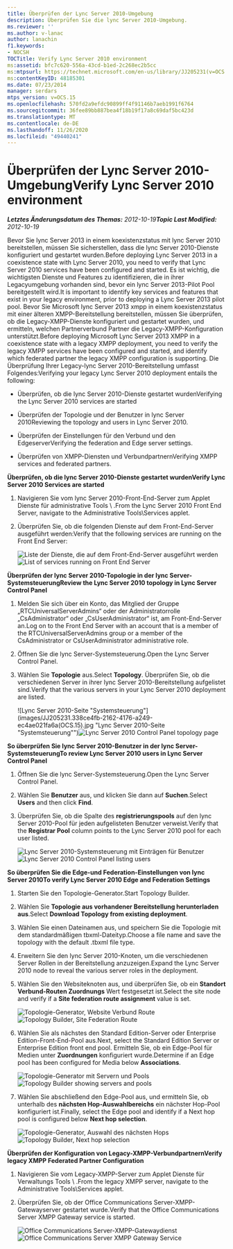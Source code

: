 ```yaml
---
title: Überprüfen der Lync Server 2010-Umgebung
description: Überprüfen Sie die lync Server 2010-Umgebung.
ms.reviewer: ''
ms.author: v-lanac
author: lanachin
f1.keywords:
- NOCSH
TOCTitle: Verify Lync Server 2010 environment
ms:assetid: bfc7c620-556a-43cd-b1ed-2c268ec2b5cc
ms:mtpsurl: https://technet.microsoft.com/en-us/library/JJ205231(v=OCS.15)
ms:contentKeyID: 48185301
ms.date: 07/23/2014
manager: serdars
mtps_version: v=OCS.15
ms.openlocfilehash: 570fd2a9efdc90899ff4f91146b7aeb1991f6764
ms.sourcegitcommit: 36fee89bb887bea4f18b19f17a8c69daf5bc423d
ms.translationtype: MT
ms.contentlocale: de-DE
ms.lasthandoff: 11/26/2020
ms.locfileid: "49440241"
---
```

# <a name="verify-lync-server-2010-environment"></a><span data-ttu-id="d5d19-103">Überprüfen der Lync Server 2010-Umgebung</span><span class="sxs-lookup"><span data-stu-id="d5d19-103">Verify Lync Server 2010 environment</span></span>

<div data-xmlns="http://www.w3.org/1999/xhtml">

<div class="topic" data-xmlns="http://www.w3.org/1999/xhtml" data-msxsl="urn:schemas-microsoft-com:xslt" data-cs="https://msdn.microsoft.com/">

<div data-asp="https://msdn2.microsoft.com/asp">



</div>

<div id="mainSection">

<div id="mainBody"><span data-ttu-id="d5d19-104">

<span> </span></span><span class="sxs-lookup"><span data-stu-id="d5d19-104">

<span> </span></span></span>

<span data-ttu-id="d5d19-105">_**Letztes Änderungsdatum des Themas:** 2012-10-19_</span><span class="sxs-lookup"><span data-stu-id="d5d19-105">_**Topic Last Modified:** 2012-10-19_</span></span>

<span data-ttu-id="d5d19-106">Bevor Sie lync Server 2013 in einem koexistenzstatus mit lync Server 2010 bereitstellen, müssen Sie sicherstellen, dass die lync Server 2010-Dienste konfiguriert und gestartet wurden.</span><span class="sxs-lookup"><span data-stu-id="d5d19-106">Before deploying Lync Server 2013 in a coexistence state with Lync Server 2010, you need to verify that Lync Server 2010 services have been configured and started.</span></span> <span data-ttu-id="d5d19-107">Es ist wichtig, die wichtigsten Dienste und Features zu identifizieren, die in ihrer Legacyumgebung vorhanden sind, bevor ein lync Server 2013-Pilot Pool bereitgestellt wird.</span><span class="sxs-lookup"><span data-stu-id="d5d19-107">It is important to identify key services and features that exist in your legacy environment, prior to deploying a Lync Server 2013 pilot pool.</span></span> <span data-ttu-id="d5d19-108">Bevor Sie Microsoft lync Server 2013 xmpp in einem koexistenzstatus mit einer älteren XMPP-Bereitstellung bereitstellen, müssen Sie überprüfen, ob die Legacy-XMPP-Dienste konfiguriert und gestartet wurden, und ermitteln, welchen Partnerverbund Partner die Legacy-XMPP-Konfiguration unterstützt.</span><span class="sxs-lookup"><span data-stu-id="d5d19-108">Before deploying Microsoft Lync Server 2013 XMPP in a coexistence state with a legacy XMPP deployment, you need to verify the legacy XMPP services have been configured and started, and identify which federated partner the legacy XMPP configuration is supporting.</span></span> <span data-ttu-id="d5d19-109">Die Überprüfung Ihrer Legacy-lync Server 2010-Bereitstellung umfasst Folgendes:</span><span class="sxs-lookup"><span data-stu-id="d5d19-109">Verifying your legacy Lync Server 2010 deployment entails the following:</span></span>

  - <span data-ttu-id="d5d19-110">Überprüfen, ob die lync Server 2010-Dienste gestartet wurden</span><span class="sxs-lookup"><span data-stu-id="d5d19-110">Verifying the Lync Server 2010 services are started</span></span>

  - <span data-ttu-id="d5d19-111">Überprüfen der Topologie und der Benutzer in lync Server 2010</span><span class="sxs-lookup"><span data-stu-id="d5d19-111">Reviewing the topology and users in Lync Server 2010.</span></span>

  - <span data-ttu-id="d5d19-112">Überprüfen der Einstellungen für den Verbund und den Edgeserver</span><span class="sxs-lookup"><span data-stu-id="d5d19-112">Verifying the federation and Edge server settings.</span></span>

  - <span data-ttu-id="d5d19-113">Überprüfen von XMPP-Diensten und Verbundpartnern</span><span class="sxs-lookup"><span data-stu-id="d5d19-113">Verifying XMPP services and federated partners.</span></span>

<span data-ttu-id="d5d19-114">**Überprüfen, ob die lync Server 2010-Dienste gestartet wurden**</span><span class="sxs-lookup"><span data-stu-id="d5d19-114">**Verify Lync Server 2010 Services are started**</span></span>

1.  <span data-ttu-id="d5d19-115">Navigieren Sie vom lync Server 2010-Front-End-Server zum Applet Dienste für administrative Tools \\ .</span><span class="sxs-lookup"><span data-stu-id="d5d19-115">From the Lync Server 2010 Front End Server, navigate to the Administrative Tools\\Services applet.</span></span>

2.  <span data-ttu-id="d5d19-116">Überprüfen Sie, ob die folgenden Dienste auf dem Front-End-Server ausgeführt werden:</span><span class="sxs-lookup"><span data-stu-id="d5d19-116">Verify that the following services are running on the Front End Server:</span></span>
    
    <span data-ttu-id="d5d19-117">![Liste der Dienste, die auf dem Front-End-Server ausgeführt werden](images/JJ205231.639f2729-b759-4d8e-b4ad-59d7f68adcd2(OCS.15).jpg "Liste der Dienste, die auf dem Front-End-Server ausgeführt werden")</span><span class="sxs-lookup"><span data-stu-id="d5d19-117">![List of services running on Front End Server](images/JJ205231.639f2729-b759-4d8e-b4ad-59d7f68adcd2(OCS.15).jpg "List of services running on Front End Server")</span></span>

<span data-ttu-id="d5d19-118">**Überprüfen der lync Server 2010-Topologie in der lync Server-Systemsteuerung**</span><span class="sxs-lookup"><span data-stu-id="d5d19-118">**Review the Lync Server 2010 topology in Lync Server Control Panel**</span></span>

1.  <span data-ttu-id="d5d19-119">Melden Sie sich über ein Konto, das Mitglied der Gruppe „RTCUniversalServerAdmins“ oder der Administratorrolle „CsAdministrator“ oder „CsUserAdministrator“ ist, am Front-End-Server an.</span><span class="sxs-lookup"><span data-stu-id="d5d19-119">Log on to the Front End Server with an account that is a member of the RTCUniversalServerAdmins group or a member of the CsAdministrator or CsUserAdministrator administrative role.</span></span>

2.  <span data-ttu-id="d5d19-120">Öffnen Sie die lync Server-Systemsteuerung.</span><span class="sxs-lookup"><span data-stu-id="d5d19-120">Open the Lync Server Control Panel.</span></span>

3.  <span data-ttu-id="d5d19-121">Wählen Sie **Topologie** aus.</span><span class="sxs-lookup"><span data-stu-id="d5d19-121">Select **Topology**.</span></span> <span data-ttu-id="d5d19-122">Überprüfen Sie, ob die verschiedenen Server in ihrer lync Server 2010-Bereitstellung aufgelistet sind.</span><span class="sxs-lookup"><span data-stu-id="d5d19-122">Verify that the various servers in your Lync Server 2010 deployment are listed.</span></span>
    
    <span data-ttu-id="d5d19-123">![Lync Server 2010-Seite "Systemsteuerung"](images/JJ205231.338ce4fb-2162-4176-a249-ec4ae021fa6a(OCS.15).jpg "Lync Server 2010-Seite "Systemsteuerung"")</span><span class="sxs-lookup"><span data-stu-id="d5d19-123">![Lync Server 2010 Control Panel topology page](images/JJ205231.338ce4fb-2162-4176-a249-ec4ae021fa6a(OCS.15).jpg "Lync Server 2010 Control Panel topology page")</span></span>

<span data-ttu-id="d5d19-124">**So überprüfen Sie lync Server 2010-Benutzer in der lync Server-Systemsteuerung**</span><span class="sxs-lookup"><span data-stu-id="d5d19-124">**To review Lync Server 2010 users in Lync Server Control Panel**</span></span>

1.  <span data-ttu-id="d5d19-125">Öffnen Sie die lync Server-Systemsteuerung.</span><span class="sxs-lookup"><span data-stu-id="d5d19-125">Open the Lync Server Control Panel.</span></span>

2.  <span data-ttu-id="d5d19-126">Wählen Sie **Benutzer** aus, und klicken Sie dann auf **Suchen**.</span><span class="sxs-lookup"><span data-stu-id="d5d19-126">Select **Users** and then click **Find**.</span></span>

3.  <span data-ttu-id="d5d19-127">Überprüfen Sie, ob die Spalte des **registrierungspools** auf den lync Server 2010-Pool für jeden aufgelisteten Benutzer verweist.</span><span class="sxs-lookup"><span data-stu-id="d5d19-127">Verify that the **Registrar Pool** column points to the Lync Server 2010 pool for each user listed.</span></span>
    
    <span data-ttu-id="d5d19-128">![Lync Server 2010-Systemsteuerung mit Einträgen für Benutzer](images/JJ205231.a9378c40-7a52-4c78-ad83-1463847c9edb(OCS.15).jpg "Lync Server 2010-Systemsteuerung mit Einträgen für Benutzer")</span><span class="sxs-lookup"><span data-stu-id="d5d19-128">![Lync Server 2010 Control Panel listing users](images/JJ205231.a9378c40-7a52-4c78-ad83-1463847c9edb(OCS.15).jpg "Lync Server 2010 Control Panel listing users")</span></span>

<span data-ttu-id="d5d19-129">**So überprüfen Sie die Edge-und Federation-Einstellungen von lync Server 2010**</span><span class="sxs-lookup"><span data-stu-id="d5d19-129">**To verify Lync Server 2010 Edge and Federation Settings**</span></span>

1.  <span data-ttu-id="d5d19-130">Starten Sie den Topologie-Generator.</span><span class="sxs-lookup"><span data-stu-id="d5d19-130">Start Topology Builder.</span></span>

2.  <span data-ttu-id="d5d19-131">Wählen Sie **Topologie aus vorhandener Bereitstellung herunterladen aus**.</span><span class="sxs-lookup"><span data-stu-id="d5d19-131">Select **Download Topology from existing deployment**.</span></span>

3.  <span data-ttu-id="d5d19-132">Wählen Sie einen Dateinamen aus, und speichern Sie die Topologie mit dem standardmäßigen tbxml-Dateityp.</span><span class="sxs-lookup"><span data-stu-id="d5d19-132">Choose a file name and save the topology with the default .tbxml file type.</span></span>

4.  <span data-ttu-id="d5d19-133">Erweitern Sie den lync Server 2010-Knoten, um die verschiedenen Server Rollen in der Bereitstellung anzuzeigen.</span><span class="sxs-lookup"><span data-stu-id="d5d19-133">Expand the Lync Server 2010 node to reveal the various server roles in the deployment.</span></span>

5.  <span data-ttu-id="d5d19-134">Wählen Sie den Websiteknoten aus, und überprüfen Sie, ob ein **Standort Verbund-Routen Zuordnungs** Wert festgesetzt ist.</span><span class="sxs-lookup"><span data-stu-id="d5d19-134">Select the site node and verify if a **Site federation route assignment** value is set.</span></span>
    
    <span data-ttu-id="d5d19-135">![Topologie-Generator, Website Verbund Route](images/JJ205231.87de3735-af7e-4280-8d72-c42cb0ea1c05(OCS.15).jpg "Topologie-Generator, Website Verbund Route")</span><span class="sxs-lookup"><span data-stu-id="d5d19-135">![Topology Builder, Site Federation Route](images/JJ205231.87de3735-af7e-4280-8d72-c42cb0ea1c05(OCS.15).jpg "Topology Builder, Site Federation Route")</span></span>

6.  <span data-ttu-id="d5d19-136">Wählen Sie als nächstes den Standard Edition-Server oder Enterprise Edition-Front-End-Pool aus.</span><span class="sxs-lookup"><span data-stu-id="d5d19-136">Next, select the Standard Edition Server or Enterprise Edition front end pool.</span></span> <span data-ttu-id="d5d19-137">Ermitteln Sie, ob ein Edge-Pool für Medien unter **Zuordnungen** konfiguriert wurde.</span><span class="sxs-lookup"><span data-stu-id="d5d19-137">Determine if an Edge pool has been configured for Media below **Associations**.</span></span>
    
    <span data-ttu-id="d5d19-138">![Topologie-Generator mit Servern und Pools](images/JJ205231.5ad5ea3b-b122-44dd-8968-f1147d6d45f1(OCS.15).jpg "Topologie-Generator mit Servern und Pools")</span><span class="sxs-lookup"><span data-stu-id="d5d19-138">![Topology Builder showing servers and pools](images/JJ205231.5ad5ea3b-b122-44dd-8968-f1147d6d45f1(OCS.15).jpg "Topology Builder showing servers and pools")</span></span>

7.  <span data-ttu-id="d5d19-139">Wählen Sie abschließend den Edge-Pool aus, und ermitteln Sie, ob unterhalb des **nächsten Hop-Auswahlbereichs** ein nächster Hop-Pool konfiguriert ist.</span><span class="sxs-lookup"><span data-stu-id="d5d19-139">Finally, select the Edge pool and identify if a Next hop pool is configured below **Next hop selection**.</span></span>
    
    <span data-ttu-id="d5d19-140">![Topologie-Generator, Auswahl des nächsten Hops](images/JJ205231.3121e723-fba7-498e-a786-bde7be1a55e2(OCS.15).jpg "Topologie-Generator, Auswahl des nächsten Hops")</span><span class="sxs-lookup"><span data-stu-id="d5d19-140">![Topology Builder, Next hop selection](images/JJ205231.3121e723-fba7-498e-a786-bde7be1a55e2(OCS.15).jpg "Topology Builder, Next hop selection")</span></span>

<span data-ttu-id="d5d19-141">**Überprüfen der Konfiguration von Legacy-XMPP-Verbundpartnern**</span><span class="sxs-lookup"><span data-stu-id="d5d19-141">**Verify legacy XMPP Federated Partner Configuration**</span></span>

1.  <span data-ttu-id="d5d19-142">Navigieren Sie vom Legacy-XMPP-Server zum Applet Dienste für Verwaltungs Tools \\ .</span><span class="sxs-lookup"><span data-stu-id="d5d19-142">From the legacy XMPP server, navigate to the Administrative Tools\\Services applet.</span></span>

2.  <span data-ttu-id="d5d19-143">Überprüfen Sie, ob der Office Communications Server-XMPP-Gatewayserver gestartet wurde.</span><span class="sxs-lookup"><span data-stu-id="d5d19-143">Verify that the Office Communications Server XMPP Gateway service is started.</span></span>
    
    <span data-ttu-id="d5d19-144">![Office Communications Server-XMPP-Gatewaydienst](images/JJ721906.23223724-3c4b-4cb9-ace2-1cab2c3c91c3(OCS.15).jpg "Office Communications Server-XMPP-Gatewaydienst")</span><span class="sxs-lookup"><span data-stu-id="d5d19-144">![Office Communications Server XMPP Gateway Service](images/JJ721906.23223724-3c4b-4cb9-ace2-1cab2c3c91c3(OCS.15).jpg "Office Communications Server XMPP Gateway Service")</span></span>

<span data-ttu-id="d5d19-145"></div>

<span> </span>

</div>

</div>

</span><span class="sxs-lookup"><span data-stu-id="d5d19-145"></div>

<span> </span>

</div>

</div>

</span></span></div>

